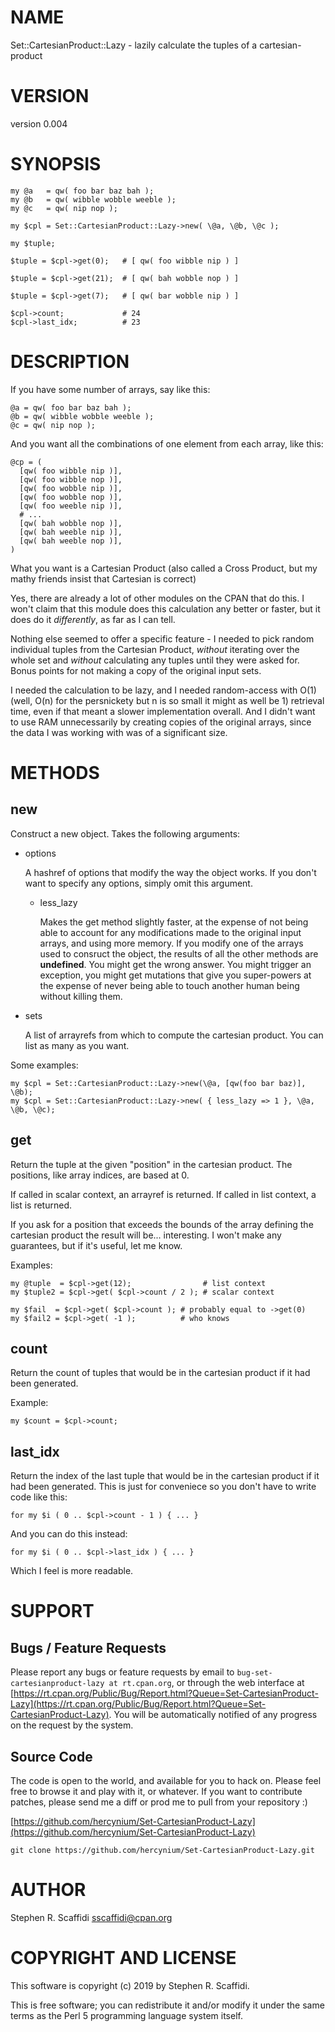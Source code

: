 # NAME

Set::CartesianProduct::Lazy - lazily calculate the tuples of a cartesian-product

# VERSION

version 0.004

# SYNOPSIS

    my @a   = qw( foo bar baz bah );
    my @b   = qw( wibble wobble weeble );
    my @c   = qw( nip nop );

    my $cpl = Set::CartesianProduct::Lazy->new( \@a, \@b, \@c );

    my $tuple;

    $tuple = $cpl->get(0);   # [ qw( foo wibble nip ) ]

    $tuple = $cpl->get(21);  # [ qw( bah wobble nop ) ]

    $tuple = $cpl->get(7);   # [ qw( bar wobble nip ) ]

    $cpl->count;             # 24
    $cpl->last_idx;          # 23

# DESCRIPTION

If you have some number of arrays, say like this:

    @a = qw( foo bar baz bah );
    @b = qw( wibble wobble weeble );
    @c = qw( nip nop );

And you want all the combinations of one element from each array, like this:

    @cp = (
      [qw( foo wibble nip )],
      [qw( foo wibble nop )],
      [qw( foo wobble nip )],
      [qw( foo wobble nop )],
      [qw( foo weeble nip )],
      # ...
      [qw( bah wobble nop )],
      [qw( bah weeble nip )],
      [qw( bah weeble nop )],
    )

What you want is a Cartesian Product (also called a Cross Product, but my
mathy friends insist that Cartesian is correct)

Yes, there are already a lot of other modules on the CPAN that do this.
I won't claim that this module does this calculation any better or faster,
but it does do it _differently_, as far as I can tell.

Nothing else seemed to offer a specific feature - I needed to pick random
individual tuples from the Cartesian Product, _without_ iterating over
the whole set and _without_ calculating any tuples until they were
asked for. Bonus points for not making a copy of the original input sets.

I needed the calculation to be lazy, and I needed random-access with O(1)
(well, O(n) for the persnickety but n is so small it might as well be 1)
retrieval time, even if that meant a slower implementation overall. And
I didn't want to use RAM unnecessarily by creating copies of the original
arrays, since the data I was working with was of a significant size.

# METHODS

## new

Construct a new object. Takes the following arguments:

- options

    A hashref of options that modify the way the object works.
    If you don't want to specify any options, simply omit this
    argument.

    - less\_lazy

        Makes the get method slightly faster, at the expense
        of not being able to account for any modifications made
        to the original input arrays, and using more memory.
        If you modify one of the arrays used to consruct the object,
        the results of all the other methods are **undefined**.
        You might get the wrong answer. You might trigger an
        exception, you might get mutations that give you super-powers
        at the expense of never being able to touch another human
        being without killing them.

- sets

    A list of arrayrefs from which to compute the cartesian product.
    You can list as many as you want.

Some examples:

    my $cpl = Set::CartesianProduct::Lazy->new(\@a, [qw(foo bar baz)], \@b);
    my $cpl = Set::CartesianProduct::Lazy->new( { less_lazy => 1 }, \@a, \@b, \@c);

## get

Return the tuple at the given "position" in the cartesian product.
The positions, like array indices, are based at 0.

If called in scalar context, an arrayref is returned. If called in list
context, a list is returned.

If you ask for a position that exceeds the bounds of the array defining the
cartesian product the result will be... interesting. I won't make any
guarantees, but if it's useful, let me know.

Examples:

    my @tuple  = $cpl->get(12);                # list context
    my $tuple2 = $cpl->get( $cpl->count / 2 ); # scalar context

    my $fail  = $cpl->get( $cpl->count ); # probably equal to ->get(0)
    my $fail2 = $cpl->get( -1 );          # who knows

## count

Return the count of tuples that would be in the cartesian
product if it had been generated.

Example:

    my $count = $cpl->count;

## last\_idx

Return the index of the last tuple that would be in the cartesian
product if it had been generated. This is just for conveniece
so you don't have to write code like this:

    for my $i ( 0 .. $cpl->count - 1 ) { ... }

And you can do this instead:

    for my $i ( 0 .. $cpl->last_idx ) { ... }

Which I feel is more readable.

# SUPPORT

## Bugs / Feature Requests

Please report any bugs or feature requests by email to `bug-set-cartesianproduct-lazy at rt.cpan.org`, or through
the web interface at [https://rt.cpan.org/Public/Bug/Report.html?Queue=Set-CartesianProduct-Lazy](https://rt.cpan.org/Public/Bug/Report.html?Queue=Set-CartesianProduct-Lazy). You will be automatically notified of any
progress on the request by the system.

## Source Code

The code is open to the world, and available for you to hack on. Please feel free to browse it and play
with it, or whatever. If you want to contribute patches, please send me a diff or prod me to pull
from your repository :)

[https://github.com/hercynium/Set-CartesianProduct-Lazy](https://github.com/hercynium/Set-CartesianProduct-Lazy)

    git clone https://github.com/hercynium/Set-CartesianProduct-Lazy.git

# AUTHOR

Stephen R. Scaffidi <sscaffidi@cpan.org>

# COPYRIGHT AND LICENSE

This software is copyright (c) 2019 by Stephen R. Scaffidi.

This is free software; you can redistribute it and/or modify it under
the same terms as the Perl 5 programming language system itself.

